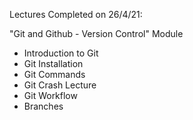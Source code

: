 Lectures Completed on 26/4/21:

"Git and Github - Version Control" Module
* Introduction to Git
* Git Installation
* Git Commands
* Git Crash Lecture
* Git Workflow
* Branches